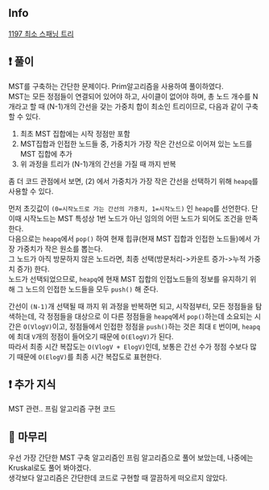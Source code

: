 ## Info
<a href="https://www.acmicpc.net/problem/1197" rel="nofollow">1197 최소 스패닝 트리</a>

## ❗ 풀이
MST를 구축하는 간단한 문제이다. Prim알고리즘을 사용하여 풀이하였다.  
MST는 모든 정점들이 연결되어 있어야 하고, 사이클이 없어야 하며, 총 노드 개수를 N개라고 할 때 (N-1)개의 간선을 갖는 가중치 합이 최소인 트리이므로, 다음과 같이 구축할 수 있다.  
1. 최초 MST 집합에는 시작 정점만 포함
2. MST집합과 인접한 노드들 중, 가중치가 가장 작은 간선으로 이어져 있는 노드를 MST 집합에 추가
3. 위 과정을 트리가 (N-1)개의 간선을 가질 때 까지 반복

좀 더 코드 관점에서 보면, (2) 에서 가중치가 가장 작은 간선을 선택하기 위해 `heapq`를 사용할 수 있다.  
  
먼저 초깃값이 `(0=시작노드로 가는 간선의 가중치, 1=시작노드)` 인 `heapq`를 선언한다. 단 이때 시작노드는 MST 특성상 1번 노드가 아닌 임의의 어떤 노드가 되어도 조건을 만족한다.  
다음으로는 `heapq`에서 `pop()` 하여 현재 힙큐(현재 MST 집합과 인접한 노드들)에서 가장 가중치가 작은 원소를 뽑는다.  
그 노드가 아직 방문하지 않은 노드라면, 최종 선택(방문처리->카운트 증가->누적 가중치 증가) 한다.  
노드가 선택되었으므로, `heapq`에 현재 MST 집합의 인접노드들의 정보를 유지하기 위해 그 노드의 인접한 노드들을 모두 `push()` 해 준다.  
  
간선이 `(N-1)`개 선택될 때 까지 위 과정을 반복하면 되고, 시작점부터, 모든 정점들을 탐색하는데, 각 정점들을 대상으로 이 다른 정점들을 `heapq`에서 `pop()`하는데 소요되는 시간은 `O(VlogV)`이고, 정점들에서 인접한 정점을 `push()`하는 것은 최대 `E` 번이며, `heapq`에 최대 `V`개의 정점이 들어오기 때문에 `O(ElogV)`가 된다.  
따라서 최종 시간 복잡도는 `O(VlogV + ElogV)`인데, 보통은 간선 수가 정점 수보다 많기 때문에 `O(ElogV)`를 최종 시간 복잡도로 표현한다.

## ❗ 추가 지식
MST 관련.. 프림 알고리즘 구현 코드

## 🙂 마무리
우선 가장 간단한 MST 구축 알고리즘인 프림 알고리즘으로 풀어 보았는데, 나중에는 Kruskal로도 풀어 봐야겠다.  
생각보다 알고리즘은 간단한데 코드로 구현할 때 깔끔하게 떠오르지 않았다.
